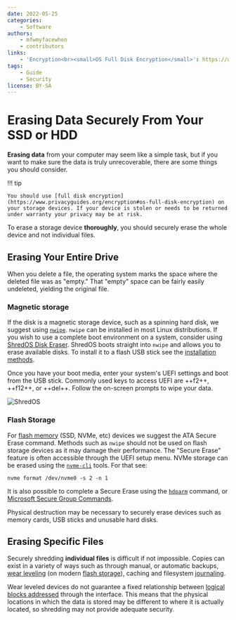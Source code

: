 ```yaml
---
date: 2022-05-25
categories:
    - Software
authors:
    - mfwmyfacewhen
    - contributors
links:
    - 'Encryption<br><small>OS Full Disk Encryption</small>': https://www.privacyguides.org/encryption#os-full-disk-encryption
tags:
    - Guide
    - Security
license: BY-SA
---
```

# Erasing Data Securely From Your SSD or HDD

**Erasing data** from your computer may seem like a simple task, but if you want to make sure the data is truly unrecoverable, there are some things you should consider.<!-- more -->

!!! tip

    You should use [full disk encryption](https://www.privacyguides.org/encryption#os-full-disk-encryption) on your storage devices. If your device is stolen or needs to be returned under warranty your privacy may be at risk.

To erase a storage device **thoroughly**, you should securely erase the whole device and not individual files.

## Erasing Your Entire Drive

When you delete a file, the operating system marks the space where the deleted file was as "empty." That "empty" space can be fairly easily undeleted, yielding the original file.

### Magnetic storage

If the disk is a magnetic storage device, such as a spinning hard disk, we suggest using [`nwipe`](https://en.wikipedia.org/wiki/Nwipe). `nwipe` can be installed in most Linux distributions. If you wish to use a complete boot environment on a system, consider using [ShredOS Disk Eraser](https://github.com/PartialVolume/shredos.x86_64). ShredOS boots straight into `nwipe` and allows you to erase available disks. To install it to a flash USB stick see the [installation methods](https://github.com/PartialVolume/shredos.x86_64/blob/master/README.md#obtaining-and-writing-shredos-to-a-usb-flash-drive-the-easy-way-).

Once you have your boot media, enter your system's UEFI settings and boot from the USB stick. Commonly used keys to access UEFI are ++f2++, ++f12++, or ++del++. Follow the on-screen prompts to wipe your data.

![ShredOS](/assets/images/data-erasure/shredos.png)

### Flash Storage

For [flash memory](https://en.wikipedia.org/wiki/Flash_memory) (SSD, NVMe, etc) devices we suggest the ATA Secure Erase command. Methods such as `nwipe` should not be used on flash storage devices as it may damage their performance. The "Secure Erase" feature is often accessible through the UEFI setup menu. NVMe storage can be erased using the [`nvme-cli`](https://github.com/linux-nvme/nvme-cli) tools. For that see:

```text
nvme format /dev/nvme0 -s 2 -n 1
```

It is also possible to complete a Secure Erase using the [`hdparm`](https://ata.wiki.kernel.org/index.php/ATA_Secure_Erase) command, or [Microsoft Secure Group Commands](https://docs.microsoft.com/en-us/windows-hardware/drivers/storage/security-group-commands).

Physical destruction may be necessary to securely erase devices such as memory cards, USB sticks and unusable hard disks.

## Erasing Specific Files

Securely shredding **individual files** is difficult if not impossible. Copies can exist in a variety of ways such as through manual, or automatic backups, [wear leveling](https://en.wikipedia.org/wiki/Wear_leveling) (on modern [flash storage](https://en.wikipedia.org/wiki/Solid-state_drive)), caching and filesystem [journaling](https://en.wikipedia.org/wiki/Journaling_file_system).

Wear leveled devices do not guarantee a fixed relationship between [logical blocks addressed](https://en.wikipedia.org/wiki/Logical_block_addressing) through the interface. This means that the physical locations in which the data is stored may be different to where it is actually located, so shredding may not provide adequate security.

